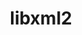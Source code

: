 ---
title: "libxml2"
layout: cache
categories: [package, develop]
meta: {"compilers": ["apple-clang@=15.0.0", "cce@=18.0.0", "gcc@=10.2.1", "gcc@=10.3.0", "gcc@=10.5.0", "gcc@=11.1.0", "gcc@=11.4.0", "gcc@=12.3.0", "gcc@=12.4.0", "gcc@=13.2.0", "gcc@=13.3.0", "gcc@=7.3.1", "gcc@=7.5.0", "gcc@=9.4.0", "msvc@=19.39.33523", "oneapi@=2024.1.0", "oneapi@=2024.2.1"], "num_specs": 69, "num_specs_by_stack": {"aws-isc": 1, "aws-isc-aarch64": 1, "aws-pcluster-icelake": 5, "aws-pcluster-neoverse_v1": 2, "aws-pcluster-x86_64_v4": 8, "bootstrap-x86_64-linux-gnu": 2, "build_systems": 2, "data-vis-sdk": 2, "developer-tools": 2, "developer-tools-aarch64-linux-gnu": 2, "developer-tools-darwin": 1, "developer-tools-manylinux2014": 1, "developer-tools-x86_64_v3-linux-gnu": 2, "e4s": 4, "e4s-cray-rhel": 2, "e4s-cray-sles": 1, "e4s-neoverse-v2": 4, "e4s-neoverse_v1": 2, "e4s-oneapi": 4, "e4s-power": 2, "e4s-rocm-external": 2, "gpu-tests": 4, "hep": 2, "ml-darwin-aarch64-mps": 1, "ml-linux-aarch64-cpu": 2, "ml-linux-aarch64-cuda": 2, "ml-linux-x86_64-cpu": 2, "ml-linux-x86_64-cuda": 2, "ml-linux-x86_64-rocm": 2, "radiuss": 4, "radiuss-aws": 4, "radiuss-aws-aarch64": 4, "root": 69, "tutorial": 4, "windows-vis": 1}, "oss": ["amzn2", "centos7", "rhel8", "sle_hpc15", "ubuntu18.04", "ubuntu20.04", "ubuntu22.04", "ubuntu24.04", "ventura", "windows10.0.20348"], "platforms": ["darwin", "linux", "windows"], "stacks": ["aws-isc", "aws-isc-aarch64", "aws-pcluster-icelake", "aws-pcluster-neoverse_v1", "aws-pcluster-x86_64_v4", "bootstrap-x86_64-linux-gnu", "build_systems", "data-vis-sdk", "developer-tools", "developer-tools-aarch64-linux-gnu", "developer-tools-darwin", "developer-tools-manylinux2014", "developer-tools-x86_64_v3-linux-gnu", "e4s", "e4s-cray-rhel", "e4s-cray-sles", "e4s-neoverse-v2", "e4s-neoverse_v1", "e4s-oneapi", "e4s-power", "e4s-rocm-external", "gpu-tests", "hep", "ml-darwin-aarch64-mps", "ml-linux-aarch64-cpu", "ml-linux-aarch64-cuda", "ml-linux-x86_64-cpu", "ml-linux-x86_64-cuda", "ml-linux-x86_64-rocm", "radiuss", "radiuss-aws", "radiuss-aws-aarch64", "root", "tutorial", "windows-vis"], "targets": ["aarch64", "neoverse_v1", "neoverse_v2", "ppc64le", "skylake_avx512", "x86_64", "x86_64_v3", "x86_64_v4"], "versions": ["2.10.3", "2.13.4", "2.13.5"]}
spec_details: [{"compiler": "gcc@=10.2.1", "hash": "2ckm5dledvg7tz2etzrr2gm5pjqlhofz", "os": "centos7", "platform": "linux", "size": "-", "stacks": ["developer-tools-manylinux2014", "root"], "tarball": "https://binaries.spack.io/develop/build_cache/linux-centos7-x86_64_v3/gcc-10.2.1/libxml2-2.13.4/linux-centos7-x86_64_v3-gcc-10.2.1-libxml2-2.13.4-2ckm5dledvg7tz2etzrr2gm5pjqlhofz.spack", "target": "x86_64_v3", "variants": ["build_system=autotools", "+pic", "~python", "+shared"], "versions": ["2.13.4"]}, {"compiler": "gcc@=10.5.0", "hash": "2egiklhds4zc6ltgqk4wyce4hzdg2qze", "os": "centos7", "platform": "linux", "size": "-", "stacks": ["developer-tools-x86_64_v3-linux-gnu", "root"], "tarball": "https://binaries.spack.io/develop/build_cache/linux-centos7-x86_64_v3/gcc-10.5.0/libxml2-2.13.5/linux-centos7-x86_64_v3-gcc-10.5.0-libxml2-2.13.5-2egiklhds4zc6ltgqk4wyce4hzdg2qze.spack", "target": "x86_64_v3", "variants": ["build_system=autotools", "~http", "+pic", "~python", "+shared"], "versions": ["2.13.5"]}, {"compiler": "gcc@=7.3.1", "hash": "2kfmdvi65j5h42rouifebigtvdgvyqyd", "os": "amzn2", "platform": "linux", "size": "-", "stacks": ["aws-pcluster-icelake", "root"], "tarball": "https://binaries.spack.io/develop/build_cache/linux-amzn2-skylake_avx512/gcc-7.3.1/libxml2-2.10.3/linux-amzn2-skylake_avx512-gcc-7.3.1-libxml2-2.10.3-2kfmdvi65j5h42rouifebigtvdgvyqyd.spack", "target": "skylake_avx512", "variants": ["build_system=autotools", "~python"], "versions": ["2.10.3"]}, {"compiler": "gcc@=11.1.0", "hash": "2ls27mowq7u5reyzhdorqwgvmer4i77u", "os": "ubuntu20.04", "platform": "linux", "size": "-", "stacks": ["gpu-tests", "root"], "tarball": "https://binaries.spack.io/develop/build_cache/linux-ubuntu20.04-x86_64_v3/gcc-11.1.0/libxml2-2.10.3/linux-ubuntu20.04-x86_64_v3-gcc-11.1.0-libxml2-2.10.3-2ls27mowq7u5reyzhdorqwgvmer4i77u.spack", "target": "x86_64_v3", "variants": ["build_system=autotools", "+pic", "~python", "+shared"], "versions": ["2.10.3"]}, {"compiler": "oneapi@=2024.2.1", "hash": "2ooubbzlmlfd2t2ipjjfnpdkgnrfghtu", "os": "ubuntu22.04", "platform": "linux", "size": "-", "stacks": ["e4s-oneapi", "root"], "tarball": "https://binaries.spack.io/develop/build_cache/linux-ubuntu22.04-x86_64_v3/oneapi-2024.2.1/libxml2-2.13.5/linux-ubuntu22.04-x86_64_v3-oneapi-2024.2.1-libxml2-2.13.5-2ooubbzlmlfd2t2ipjjfnpdkgnrfghtu.spack", "target": "x86_64_v3", "variants": ["build_system=autotools", "~http", "+pic", "~python", "+shared"], "versions": ["2.13.5"]}, {"compiler": "gcc@=11.4.0", "hash": "2u74vhzclt75efj3qsrtdadrbmldwk2t", "os": "ubuntu22.04", "platform": "linux", "size": "-", "stacks": ["e4s-neoverse-v2", "root"], "tarball": "https://binaries.spack.io/develop/build_cache/linux-ubuntu22.04-neoverse_v2/gcc-11.4.0/libxml2-2.13.5/linux-ubuntu22.04-neoverse_v2-gcc-11.4.0-libxml2-2.13.5-2u74vhzclt75efj3qsrtdadrbmldwk2t.spack", "target": "neoverse_v2", "variants": ["build_system=autotools", "~http", "+pic", "~python", "+shared"], "versions": ["2.13.5"]}, {"compiler": "gcc@=12.3.0", "hash": "34vehlloeuauypmpy3hlk4bscznadhgl", "os": "ubuntu22.04", "platform": "linux", "size": "-", "stacks": ["root", "tutorial"], "tarball": "https://binaries.spack.io/develop/build_cache/linux-ubuntu22.04-x86_64_v3/gcc-12.3.0/libxml2-2.13.5/linux-ubuntu22.04-x86_64_v3-gcc-12.3.0-libxml2-2.13.5-34vehlloeuauypmpy3hlk4bscznadhgl.spack", "target": "x86_64_v3", "variants": ["build_system=autotools", "~http", "+pic", "~python", "+shared"], "versions": ["2.13.5"]}, {"compiler": "gcc@=7.5.0", "hash": "4c2oxc4kcerema7bwlbtmif7sz3v4czt", "os": "ubuntu18.04", "platform": "linux", "size": "-", "stacks": ["build_systems", "radiuss", "root"], "tarball": "https://binaries.spack.io/develop/build_cache/linux-ubuntu18.04-x86_64_v3/gcc-7.5.0/libxml2-2.13.5/linux-ubuntu18.04-x86_64_v3-gcc-7.5.0-libxml2-2.13.5-4c2oxc4kcerema7bwlbtmif7sz3v4czt.spack", "target": "x86_64_v3", "variants": ["build_system=autotools", "~http", "+pic", "~python", "+shared"], "versions": ["2.13.5"]}, {"compiler": "gcc@=7.3.1", "hash": "4ruxdsuzyolykimr6c5t5qgz5wnc4x2o", "os": "amzn2", "platform": "linux", "size": "-", "stacks": ["radiuss-aws-aarch64", "root"], "tarball": "https://binaries.spack.io/develop/build_cache/linux-amzn2-aarch64/gcc-7.3.1/libxml2-2.13.5/linux-amzn2-aarch64-gcc-7.3.1-libxml2-2.13.5-4ruxdsuzyolykimr6c5t5qgz5wnc4x2o.spack", "target": "aarch64", "variants": ["build_system=autotools", "~http", "+pic", "~python", "+shared"], "versions": ["2.13.5"]}, {"compiler": "gcc@=7.5.0", "hash": "5h7x7onokjyi4hn72w4nkghjurlqae44", "os": "ubuntu18.04", "platform": "linux", "size": "-", "stacks": ["radiuss", "root"], "tarball": "https://binaries.spack.io/develop/build_cache/linux-ubuntu18.04-x86_64_v3/gcc-7.5.0/libxml2-2.13.5/linux-ubuntu18.04-x86_64_v3-gcc-7.5.0-libxml2-2.13.5-5h7x7onokjyi4hn72w4nkghjurlqae44.spack", "target": "x86_64_v3", "variants": ["build_system=autotools", "~http", "+pic", "~python", "+shared"], "versions": ["2.13.5"]}, {"compiler": "gcc@=9.4.0", "hash": "5s6thgrkaxswdc4v2tksl4jjzbhkauda", "os": "ubuntu20.04", "platform": "linux", "size": "-", "stacks": ["e4s-power", "root"], "tarball": "https://binaries.spack.io/develop/build_cache/linux-ubuntu20.04-ppc64le/gcc-9.4.0/libxml2-2.13.5/linux-ubuntu20.04-ppc64le-gcc-9.4.0-libxml2-2.13.5-5s6thgrkaxswdc4v2tksl4jjzbhkauda.spack", "target": "ppc64le", "variants": ["build_system=autotools", "~http", "+pic", "~python", "+shared"], "versions": ["2.13.5"]}, {"compiler": "gcc@=7.3.1", "hash": "6fy2lyrrngov5ex4st3fs52jxalopk4q", "os": "amzn2", "platform": "linux", "size": "-", "stacks": ["aws-pcluster-icelake", "root"], "tarball": "https://binaries.spack.io/develop/build_cache/linux-amzn2-x86_64_v3/gcc-7.3.1/libxml2-2.10.3/linux-amzn2-x86_64_v3-gcc-7.3.1-libxml2-2.10.3-6fy2lyrrngov5ex4st3fs52jxalopk4q.spack", "target": "x86_64_v3", "variants": ["build_system=autotools", "~python"], "versions": ["2.10.3"]}, {"compiler": "gcc@=11.4.0", "hash": "6kicyljgr7f3la4lvwqe2cb4yltyd26o", "os": "ubuntu22.04", "platform": "linux", "size": "-", "stacks": ["e4s", "root"], "tarball": "https://binaries.spack.io/develop/build_cache/linux-ubuntu22.04-x86_64_v3/gcc-11.4.0/libxml2-2.13.5/linux-ubuntu22.04-x86_64_v3-gcc-11.4.0-libxml2-2.13.5-6kicyljgr7f3la4lvwqe2cb4yltyd26o.spack", "target": "x86_64_v3", "variants": ["build_system=autotools", "~http", "+pic", "~python", "+shared"], "versions": ["2.13.5"]}, {"compiler": "gcc@=9.4.0", "hash": "7fc2ookwuljkguxavoxfx7l5vqqhuhin", "os": "ubuntu20.04", "platform": "linux", "size": "-", "stacks": ["e4s-power", "root"], "tarball": "https://binaries.spack.io/develop/build_cache/linux-ubuntu20.04-ppc64le/gcc-9.4.0/libxml2-2.13.5/linux-ubuntu20.04-ppc64le-gcc-9.4.0-libxml2-2.13.5-7fc2ookwuljkguxavoxfx7l5vqqhuhin.spack", "target": "ppc64le", "variants": ["build_system=autotools", "~http", "+pic", "~python", "+shared"], "versions": ["2.13.5"]}, {"compiler": "gcc@=7.3.1", "hash": "7hhkwrlmnfwiataa3gpgqcyaafbz5eu6", "os": "amzn2", "platform": "linux", "size": "-", "stacks": ["aws-pcluster-icelake", "root"], "tarball": "https://binaries.spack.io/develop/build_cache/linux-amzn2-x86_64_v3/gcc-7.3.1/libxml2-2.10.3/linux-amzn2-x86_64_v3-gcc-7.3.1-libxml2-2.10.3-7hhkwrlmnfwiataa3gpgqcyaafbz5eu6.spack", "target": "x86_64_v3", "variants": ["build_system=autotools", "~python"], "versions": ["2.10.3"]}, {"compiler": "gcc@=12.4.0", "hash": "7pfgp4pjpzblxf3a3njm2sosqghhcwhm", "os": "amzn2", "platform": "linux", "size": "-", "stacks": ["aws-pcluster-x86_64_v4", "root"], "tarball": "https://binaries.spack.io/develop/build_cache/linux-amzn2-x86_64_v4/gcc-12.4.0/libxml2-2.13.5/linux-amzn2-x86_64_v4-gcc-12.4.0-libxml2-2.13.5-7pfgp4pjpzblxf3a3njm2sosqghhcwhm.spack", "target": "x86_64_v4", "variants": ["build_system=autotools", "~http", "+pic", "~python", "+shared"], "versions": ["2.13.5"]}, {"compiler": "gcc@=12.4.0", "hash": "7titngfk6odl7fwvhmxjcxuf2aj6cz6m", "os": "amzn2", "platform": "linux", "size": "-", "stacks": ["aws-pcluster-neoverse_v1", "root"], "tarball": "https://binaries.spack.io/develop/build_cache/linux-amzn2-neoverse_v1/gcc-12.4.0/libxml2-2.13.5/linux-amzn2-neoverse_v1-gcc-12.4.0-libxml2-2.13.5-7titngfk6odl7fwvhmxjcxuf2aj6cz6m.spack", "target": "neoverse_v1", "variants": ["build_system=autotools", "~http", "+pic", "~python", "+shared"], "versions": ["2.13.5"]}, {"compiler": "oneapi@=2024.1.0", "hash": "7ww2lgcjk76zalcf6tf3rm437nodztp5", "os": "amzn2", "platform": "linux", "size": "-", "stacks": ["aws-pcluster-x86_64_v4", "root"], "tarball": "https://binaries.spack.io/develop/build_cache/linux-amzn2-x86_64_v3/oneapi-2024.1.0/libxml2-2.13.5/linux-amzn2-x86_64_v3-oneapi-2024.1.0-libxml2-2.13.5-7ww2lgcjk76zalcf6tf3rm437nodztp5.spack", "target": "x86_64_v3", "variants": ["build_system=autotools", "~http", "+pic", "~python", "+shared"], "versions": ["2.13.5"]}, {"compiler": "gcc@=13.3.0", "hash": "aace74mfzen753ohfjeqnbhug4xhlmp4", "os": "rhel8", "platform": "linux", "size": "-", "stacks": ["developer-tools-aarch64-linux-gnu", "root"], "tarball": "https://binaries.spack.io/develop/build_cache/linux-rhel8-aarch64/gcc-13.3.0/libxml2-2.13.5/linux-rhel8-aarch64-gcc-13.3.0-libxml2-2.13.5-aace74mfzen753ohfjeqnbhug4xhlmp4.spack", "target": "aarch64", "variants": ["build_system=autotools", "~http", "+pic", "~python", "+shared"], "versions": ["2.13.5"]}, {"compiler": "gcc@=7.3.1", "hash": "b3jzhm5bokskiv7bw5imqctns3p6tffd", "os": "amzn2", "platform": "linux", "size": "-", "stacks": ["aws-isc", "root"], "tarball": "https://binaries.spack.io/develop/build_cache/linux-amzn2-x86_64_v3/gcc-7.3.1/libxml2-2.13.5/linux-amzn2-x86_64_v3-gcc-7.3.1-libxml2-2.13.5-b3jzhm5bokskiv7bw5imqctns3p6tffd.spack", "target": "x86_64_v3", "variants": ["build_system=autotools", "~http", "+pic", "~python", "+shared"], "versions": ["2.13.5"]}, {"compiler": "oneapi@=2024.2.1", "hash": "cuxvwyhuhbyn5fjhowh3w2kainvl2aii", "os": "ubuntu22.04", "platform": "linux", "size": "-", "stacks": ["e4s-oneapi", "root"], "tarball": "https://binaries.spack.io/develop/build_cache/linux-ubuntu22.04-x86_64_v3/oneapi-2024.2.1/libxml2-2.13.5/linux-ubuntu22.04-x86_64_v3-oneapi-2024.2.1-libxml2-2.13.5-cuxvwyhuhbyn5fjhowh3w2kainvl2aii.spack", "target": "x86_64_v3", "variants": ["build_system=autotools", "~http", "+pic", "~python", "+shared"], "versions": ["2.13.5"]}, {"compiler": "gcc@=7.3.1", "hash": "d6jl2amand3ha6vasq6c6xfkbijhsitl", "os": "amzn2", "platform": "linux", "size": "-", "stacks": ["radiuss-aws", "root"], "tarball": "https://binaries.spack.io/develop/build_cache/linux-amzn2-x86_64_v3/gcc-7.3.1/libxml2-2.13.5/linux-amzn2-x86_64_v3-gcc-7.3.1-libxml2-2.13.5-d6jl2amand3ha6vasq6c6xfkbijhsitl.spack", "target": "x86_64_v3", "variants": ["build_system=autotools", "~http", "+pic", "~python", "+shared"], "versions": ["2.13.5"]}, {"compiler": "gcc@=12.4.0", "hash": "e3hncvxs2xxpsvpalrnod22n5i5chdtf", "os": "amzn2", "platform": "linux", "size": "-", "stacks": ["aws-pcluster-x86_64_v4", "root"], "tarball": "https://binaries.spack.io/develop/build_cache/linux-amzn2-x86_64_v3/gcc-12.4.0/libxml2-2.13.5/linux-amzn2-x86_64_v3-gcc-12.4.0-libxml2-2.13.5-e3hncvxs2xxpsvpalrnod22n5i5chdtf.spack", "target": "x86_64_v3", "variants": ["build_system=autotools", "~http", "+pic", "~python", "+shared"], "versions": ["2.13.5"]}, {"compiler": "gcc@=11.4.0", "hash": "edw3zfmmbwy77ugxmjbpedlrgo7mam7f", "os": "ubuntu22.04", "platform": "linux", "size": "-", "stacks": ["e4s-neoverse-v2", "root"], "tarball": "https://binaries.spack.io/develop/build_cache/linux-ubuntu22.04-neoverse_v2/gcc-11.4.0/libxml2-2.13.5/linux-ubuntu22.04-neoverse_v2-gcc-11.4.0-libxml2-2.13.5-edw3zfmmbwy77ugxmjbpedlrgo7mam7f.spack", "target": "neoverse_v2", "variants": ["build_system=autotools", "~http", "+pic", "~python", "+shared"], "versions": ["2.13.5"]}, {"compiler": "gcc@=12.4.0", "hash": "ft2awk4z4hodyb2zek37i4kms3bu26v2", "os": "amzn2", "platform": "linux", "size": "-", "stacks": ["aws-pcluster-neoverse_v1", "root"], "tarball": "https://binaries.spack.io/develop/build_cache/linux-amzn2-neoverse_v1/gcc-12.4.0/libxml2-2.13.5/linux-amzn2-neoverse_v1-gcc-12.4.0-libxml2-2.13.5-ft2awk4z4hodyb2zek37i4kms3bu26v2.spack", "target": "neoverse_v1", "variants": ["build_system=autotools", "~http", "+pic", "~python", "+shared"], "versions": ["2.13.5"]}, {"compiler": "oneapi@=2024.2.1", "hash": "g2nhohvchvp6z5fn3bxr6lsd7xddiszb", "os": "ubuntu22.04", "platform": "linux", "size": "-", "stacks": ["e4s-oneapi", "root"], "tarball": "https://binaries.spack.io/develop/build_cache/linux-ubuntu22.04-x86_64_v3/oneapi-2024.2.1/libxml2-2.13.5/linux-ubuntu22.04-x86_64_v3-oneapi-2024.2.1-libxml2-2.13.5-g2nhohvchvp6z5fn3bxr6lsd7xddiszb.spack", "target": "x86_64_v3", "variants": ["build_system=autotools", "~http", "+pic", "~python", "+shared"], "versions": ["2.13.5"]}, {"compiler": "gcc@=7.3.1", "hash": "g5hkrd4vbb3agez3btfytxieospk2w46", "os": "amzn2", "platform": "linux", "size": "-", "stacks": ["aws-pcluster-icelake", "root"], "tarball": "https://binaries.spack.io/develop/build_cache/linux-amzn2-x86_64_v3/gcc-7.3.1/libxml2-2.10.3/linux-amzn2-x86_64_v3-gcc-7.3.1-libxml2-2.10.3-g5hkrd4vbb3agez3btfytxieospk2w46.spack", "target": "x86_64_v3", "variants": ["build_system=autotools", "~python"], "versions": ["2.10.3"]}, {"compiler": "oneapi@=2024.1.0", "hash": "gl5c32a6p4hsaimtnmsnldfqh3gvf3up", "os": "amzn2", "platform": "linux", "size": "-", "stacks": ["aws-pcluster-x86_64_v4", "root"], "tarball": "https://binaries.spack.io/develop/build_cache/linux-amzn2-x86_64_v4/oneapi-2024.1.0/libxml2-2.13.5/linux-amzn2-x86_64_v4-oneapi-2024.1.0-libxml2-2.13.5-gl5c32a6p4hsaimtnmsnldfqh3gvf3up.spack", "target": "x86_64_v4", "variants": ["build_system=autotools", "~http", "+pic", "~python", "+shared"], "versions": ["2.13.5"]}, {"compiler": "gcc@=7.5.0", "hash": "h3gqaj45ifzp5ok2ozcmk7s76ddxnh4j", "os": "ubuntu18.04", "platform": "linux", "size": "-", "stacks": ["developer-tools", "root"], "tarball": "https://binaries.spack.io/develop/build_cache/linux-ubuntu18.04-x86_64_v3/gcc-7.5.0/libxml2-2.10.3/linux-ubuntu18.04-x86_64_v3-gcc-7.5.0-libxml2-2.10.3-h3gqaj45ifzp5ok2ozcmk7s76ddxnh4j.spack", "target": "x86_64_v3", "variants": ["build_system=autotools", "+pic", "~python", "+shared"], "versions": ["2.10.3"]}, {"compiler": "gcc@=7.3.1", "hash": "hmfez6utu5axprucw4nlwtgjd3tofhpl", "os": "amzn2", "platform": "linux", "size": "-", "stacks": ["aws-pcluster-icelake", "root"], "tarball": "https://binaries.spack.io/develop/build_cache/linux-amzn2-x86_64_v3/gcc-7.3.1/libxml2-2.10.3/linux-amzn2-x86_64_v3-gcc-7.3.1-libxml2-2.10.3-hmfez6utu5axprucw4nlwtgjd3tofhpl.spack", "target": "x86_64_v3", "variants": ["build_system=autotools", "~python"], "versions": ["2.10.3"]}, {"compiler": "gcc@=11.4.0", "hash": "ifvttuvmw2yvq2gqcwbncwpkz356rlx3", "os": "ubuntu22.04", "platform": "linux", "size": "-", "stacks": ["e4s-neoverse_v1", "root"], "tarball": "https://binaries.spack.io/develop/build_cache/linux-ubuntu22.04-neoverse_v1/gcc-11.4.0/libxml2-2.13.4/linux-ubuntu22.04-neoverse_v1-gcc-11.4.0-libxml2-2.13.4-ifvttuvmw2yvq2gqcwbncwpkz356rlx3.spack", "target": "neoverse_v1", "variants": ["build_system=autotools", "+pic", "~python", "+shared"], "versions": ["2.13.4"]}, {"compiler": "gcc@=13.2.0", "hash": "iokz6h2kgt7ytqzga65okm6g2shqefwk", "os": "ubuntu24.04", "platform": "linux", "size": "-", "stacks": ["ml-linux-aarch64-cpu", "ml-linux-aarch64-cuda", "root"], "tarball": "https://binaries.spack.io/develop/build_cache/linux-ubuntu24.04-aarch64/gcc-13.2.0/libxml2-2.13.5/linux-ubuntu24.04-aarch64-gcc-13.2.0-libxml2-2.13.5-iokz6h2kgt7ytqzga65okm6g2shqefwk.spack", "target": "aarch64", "variants": ["build_system=autotools", "~http", "+pic", "~python", "+shared"], "versions": ["2.13.5"]}, {"compiler": "gcc@=11.1.0", "hash": "j3q2hhmnowo4weeypa2fr4tfmfjrxltp", "os": "ubuntu20.04", "platform": "linux", "size": "-", "stacks": ["gpu-tests", "root"], "tarball": "https://binaries.spack.io/develop/build_cache/linux-ubuntu20.04-x86_64_v3/gcc-11.1.0/libxml2-2.10.3/linux-ubuntu20.04-x86_64_v3-gcc-11.1.0-libxml2-2.10.3-j3q2hhmnowo4weeypa2fr4tfmfjrxltp.spack", "target": "x86_64_v3", "variants": ["build_system=autotools", "+pic", "~python", "+shared"], "versions": ["2.10.3"]}, {"compiler": "gcc@=11.4.0", "hash": "je32v6m5a5sx5uxu4pamglmxo3lplbda", "os": "ubuntu22.04", "platform": "linux", "size": "-", "stacks": ["e4s", "root"], "tarball": "https://binaries.spack.io/develop/build_cache/linux-ubuntu22.04-x86_64_v3/gcc-11.4.0/libxml2-2.13.5/linux-ubuntu22.04-x86_64_v3-gcc-11.4.0-libxml2-2.13.5-je32v6m5a5sx5uxu4pamglmxo3lplbda.spack", "target": "x86_64_v3", "variants": ["build_system=autotools", "~http", "+pic", "~python", "+shared"], "versions": ["2.13.5"]}, {"compiler": "apple-clang@=15.0.0", "hash": "jekmmoqymgw6nckbaz6zfwwfti4ryveb", "os": "ventura", "platform": "darwin", "size": "-", "stacks": ["developer-tools-darwin", "ml-darwin-aarch64-mps", "root"], "tarball": "https://binaries.spack.io/develop/build_cache/darwin-ventura-aarch64/apple-clang-15.0.0/libxml2-2.13.4/darwin-ventura-aarch64-apple-clang-15.0.0-libxml2-2.13.4-jekmmoqymgw6nckbaz6zfwwfti4ryveb.spack", "target": "aarch64", "variants": ["build_system=autotools", "+pic", "~python", "+shared"], "versions": ["2.13.4"]}, {"compiler": "gcc@=11.4.0", "hash": "jwwn3qcesuit74w2vyaz3gvbpne5qva2", "os": "ubuntu22.04", "platform": "linux", "size": "-", "stacks": ["e4s-neoverse-v2", "root"], "tarball": "https://binaries.spack.io/develop/build_cache/linux-ubuntu22.04-neoverse_v2/gcc-11.4.0/libxml2-2.13.5/linux-ubuntu22.04-neoverse_v2-gcc-11.4.0-libxml2-2.13.5-jwwn3qcesuit74w2vyaz3gvbpne5qva2.spack", "target": "neoverse_v2", "variants": ["build_system=autotools", "~http", "+pic", "~python", "+shared"], "versions": ["2.13.5"]}, {"compiler": "gcc@=7.3.1", "hash": "kicn6p23qwgrwyvnjpmfegrhk3pxxp6j", "os": "amzn2", "platform": "linux", "size": "-", "stacks": ["radiuss-aws", "root"], "tarball": "https://binaries.spack.io/develop/build_cache/linux-amzn2-x86_64_v3/gcc-7.3.1/libxml2-2.13.5/linux-amzn2-x86_64_v3-gcc-7.3.1-libxml2-2.13.5-kicn6p23qwgrwyvnjpmfegrhk3pxxp6j.spack", "target": "x86_64_v3", "variants": ["build_system=autotools", "~http", "+pic", "~python", "+shared"], "versions": ["2.13.5"]}, {"compiler": "gcc@=11.4.0", "hash": "kro46d3ogbycmitqxbpwcjl24bmsqe3w", "os": "ubuntu22.04", "platform": "linux", "size": "-", "stacks": ["e4s", "e4s-rocm-external", "hep", "root", "tutorial"], "tarball": "https://binaries.spack.io/develop/build_cache/linux-ubuntu22.04-x86_64_v3/gcc-11.4.0/libxml2-2.13.5/linux-ubuntu22.04-x86_64_v3-gcc-11.4.0-libxml2-2.13.5-kro46d3ogbycmitqxbpwcjl24bmsqe3w.spack", "target": "x86_64_v3", "variants": ["build_system=autotools", "~http", "+pic", "~python", "+shared"], "versions": ["2.13.5"]}, {"compiler": "gcc@=7.3.1", "hash": "lqiaqc4ocyskkzr2nlxomk4klmgoppc7", "os": "amzn2", "platform": "linux", "size": "-", "stacks": ["aws-isc-aarch64", "root"], "tarball": "https://binaries.spack.io/develop/build_cache/linux-amzn2-aarch64/gcc-7.3.1/libxml2-2.13.5/linux-amzn2-aarch64-gcc-7.3.1-libxml2-2.13.5-lqiaqc4ocyskkzr2nlxomk4klmgoppc7.spack", "target": "aarch64", "variants": ["build_system=autotools", "~http", "+pic", "~python", "+shared"], "versions": ["2.13.5"]}, {"compiler": "gcc@=7.3.1", "hash": "mnurt76civ23ki6mxgh54tunl435gzks", "os": "amzn2", "platform": "linux", "size": "-", "stacks": ["radiuss-aws-aarch64", "root"], "tarball": "https://binaries.spack.io/develop/build_cache/linux-amzn2-aarch64/gcc-7.3.1/libxml2-2.13.5/linux-amzn2-aarch64-gcc-7.3.1-libxml2-2.13.5-mnurt76civ23ki6mxgh54tunl435gzks.spack", "target": "aarch64", "variants": ["build_system=autotools", "~http", "+pic", "~python", "+shared"], "versions": ["2.13.5"]}, {"compiler": "gcc@=11.1.0", "hash": "mpujts66tpuk26ghwxehblum54hywj7u", "os": "ubuntu20.04", "platform": "linux", "size": "-", "stacks": ["data-vis-sdk", "root"], "tarball": "https://binaries.spack.io/develop/build_cache/linux-ubuntu20.04-x86_64_v3/gcc-11.1.0/libxml2-2.13.5/linux-ubuntu20.04-x86_64_v3-gcc-11.1.0-libxml2-2.13.5-mpujts66tpuk26ghwxehblum54hywj7u.spack", "target": "x86_64_v3", "variants": ["build_system=autotools", "~http", "+pic", "~python", "+shared"], "versions": ["2.13.5"]}, {"compiler": "gcc@=7.3.1", "hash": "msttbdz4lz2rce5rwj3j6oen444oiwzj", "os": "amzn2", "platform": "linux", "size": "-", "stacks": ["radiuss-aws-aarch64", "root"], "tarball": "https://binaries.spack.io/develop/build_cache/linux-amzn2-aarch64/gcc-7.3.1/libxml2-2.13.5/linux-amzn2-aarch64-gcc-7.3.1-libxml2-2.13.5-msttbdz4lz2rce5rwj3j6oen444oiwzj.spack", "target": "aarch64", "variants": ["build_system=autotools", "~http", "+pic", "~python", "+shared"], "versions": ["2.13.5"]}, {"compiler": "gcc@=7.3.1", "hash": "mxhujid6bcrr7uhyylpuswqu25hdn2vm", "os": "amzn2", "platform": "linux", "size": "-", "stacks": ["radiuss-aws-aarch64", "root"], "tarball": "https://binaries.spack.io/develop/build_cache/linux-amzn2-aarch64/gcc-7.3.1/libxml2-2.13.5/linux-amzn2-aarch64-gcc-7.3.1-libxml2-2.13.5-mxhujid6bcrr7uhyylpuswqu25hdn2vm.spack", "target": "aarch64", "variants": ["build_system=autotools", "~http", "+pic", "~python", "+shared"], "versions": ["2.13.5"]}, {"compiler": "gcc@=11.1.0", "hash": "n774swurf7k72eoclloethuqihc57ix2", "os": "ubuntu20.04", "platform": "linux", "size": "-", "stacks": ["gpu-tests", "root"], "tarball": "https://binaries.spack.io/develop/build_cache/linux-ubuntu20.04-x86_64_v3/gcc-11.1.0/libxml2-2.10.3/linux-ubuntu20.04-x86_64_v3-gcc-11.1.0-libxml2-2.10.3-n774swurf7k72eoclloethuqihc57ix2.spack", "target": "x86_64_v3", "variants": ["build_system=autotools", "+pic", "~python", "+shared"], "versions": ["2.10.3"]}, {"compiler": "gcc@=7.5.0", "hash": "nigej6ngjdgg5i6ppxlmz7usebjsscvr", "os": "ubuntu18.04", "platform": "linux", "size": "-", "stacks": ["radiuss", "root"], "tarball": "https://binaries.spack.io/develop/build_cache/linux-ubuntu18.04-x86_64_v3/gcc-7.5.0/libxml2-2.13.5/linux-ubuntu18.04-x86_64_v3-gcc-7.5.0-libxml2-2.13.5-nigej6ngjdgg5i6ppxlmz7usebjsscvr.spack", "target": "x86_64_v3", "variants": ["build_system=autotools", "~http", "+pic", "~python", "+shared"], "versions": ["2.13.5"]}, {"compiler": "msvc@=19.39.33523", "hash": "npfhp5xa7wsilqkih7kk2pfklksqe5nz", "os": "windows10.0.20348", "platform": "windows", "size": "-", "stacks": ["root", "windows-vis"], "tarball": "https://binaries.spack.io/develop/build_cache/windows-windows10.0.20348-x86_64/msvc-19.39.33523/libxml2-2.13.5/windows-windows10.0.20348-x86_64-msvc-19.39.33523-libxml2-2.13.5-npfhp5xa7wsilqkih7kk2pfklksqe5nz.spack", "target": "x86_64", "variants": ["build_system=nmake", "~http", "+pic", "~python", "+shared"], "versions": ["2.13.5"]}, {"compiler": "gcc@=10.3.0", "hash": "oputzsokqavq7hbyiaucz6yxmz5bi6qc", "os": "sle_hpc15", "platform": "linux", "size": "-", "stacks": ["e4s-cray-sles", "root"], "tarball": "https://binaries.spack.io/develop/build_cache/linux-sle_hpc15-x86_64_v4/gcc-10.3.0/libxml2-2.13.4/linux-sle_hpc15-x86_64_v4-gcc-10.3.0-libxml2-2.13.4-oputzsokqavq7hbyiaucz6yxmz5bi6qc.spack", "target": "x86_64_v4", "variants": ["build_system=autotools", "+pic", "~python", "+shared"], "versions": ["2.13.4"]}, {"compiler": "gcc@=10.5.0", "hash": "pzj7cp4cgsiwqsip5ltkioey6gst45ar", "os": "centos7", "platform": "linux", "size": "-", "stacks": ["developer-tools-x86_64_v3-linux-gnu", "root"], "tarball": "https://binaries.spack.io/develop/build_cache/linux-centos7-x86_64_v3/gcc-10.5.0/libxml2-2.13.5/linux-centos7-x86_64_v3-gcc-10.5.0-libxml2-2.13.5-pzj7cp4cgsiwqsip5ltkioey6gst45ar.spack", "target": "x86_64_v3", "variants": ["build_system=autotools", "~http", "+pic", "~python", "+shared"], "versions": ["2.13.5"]}, {"compiler": "gcc@=11.4.0", "hash": "q3hqwxpgbvlehlbqtsa4vwl6xrqohhrj", "os": "ubuntu22.04", "platform": "linux", "size": "-", "stacks": ["e4s-neoverse_v1", "root"], "tarball": "https://binaries.spack.io/develop/build_cache/linux-ubuntu22.04-neoverse_v1/gcc-11.4.0/libxml2-2.13.4/linux-ubuntu22.04-neoverse_v1-gcc-11.4.0-libxml2-2.13.4-q3hqwxpgbvlehlbqtsa4vwl6xrqohhrj.spack", "target": "neoverse_v1", "variants": ["build_system=autotools", "+pic", "~python", "+shared"], "versions": ["2.13.4"]}, {"compiler": "oneapi@=2024.2.1", "hash": "qfsloghuxvejec6j45kjbo3rnhqhpunr", "os": "ubuntu22.04", "platform": "linux", "size": "-", "stacks": ["e4s-oneapi", "root"], "tarball": "https://binaries.spack.io/develop/build_cache/linux-ubuntu22.04-x86_64_v3/oneapi-2024.2.1/libxml2-2.13.5/linux-ubuntu22.04-x86_64_v3-oneapi-2024.2.1-libxml2-2.13.5-qfsloghuxvejec6j45kjbo3rnhqhpunr.spack", "target": "x86_64_v3", "variants": ["build_system=autotools", "~http", "+pic", "~python", "+shared"], "versions": ["2.13.5"]}, {"compiler": "gcc@=11.4.0", "hash": "rv4p3usfkkmobpmkgyizipifmgti7ea3", "os": "ubuntu22.04", "platform": "linux", "size": "-", "stacks": ["e4s", "e4s-rocm-external", "hep", "root", "tutorial"], "tarball": "https://binaries.spack.io/develop/build_cache/linux-ubuntu22.04-x86_64_v3/gcc-11.4.0/libxml2-2.13.5/linux-ubuntu22.04-x86_64_v3-gcc-11.4.0-libxml2-2.13.5-rv4p3usfkkmobpmkgyizipifmgti7ea3.spack", "target": "x86_64_v3", "variants": ["build_system=autotools", "~http", "+pic", "~python", "+shared"], "versions": ["2.13.5"]}, {"compiler": "gcc@=11.1.0", "hash": "snqn6qbkhqs336lf4kidmxxqmmsbuzfg", "os": "ubuntu20.04", "platform": "linux", "size": "-", "stacks": ["data-vis-sdk", "root"], "tarball": "https://binaries.spack.io/develop/build_cache/linux-ubuntu20.04-x86_64_v3/gcc-11.1.0/libxml2-2.13.5/linux-ubuntu20.04-x86_64_v3-gcc-11.1.0-libxml2-2.13.5-snqn6qbkhqs336lf4kidmxxqmmsbuzfg.spack", "target": "x86_64_v3", "variants": ["build_system=autotools", "~http", "+pic", "~python", "+shared"], "versions": ["2.13.5"]}, {"compiler": "gcc@=12.3.0", "hash": "tfa3s6bemaiez6rm4zncfmfimcgbgmry", "os": "ubuntu22.04", "platform": "linux", "size": "-", "stacks": ["root", "tutorial"], "tarball": "https://binaries.spack.io/develop/build_cache/linux-ubuntu22.04-x86_64_v3/gcc-12.3.0/libxml2-2.13.5/linux-ubuntu22.04-x86_64_v3-gcc-12.3.0-libxml2-2.13.5-tfa3s6bemaiez6rm4zncfmfimcgbgmry.spack", "target": "x86_64_v3", "variants": ["build_system=autotools", "~http", "+pic", "~python", "+shared"], "versions": ["2.13.5"]}, {"compiler": "gcc@=13.2.0", "hash": "tk3ol76uoolxiea7bobbtqznpugltfkx", "os": "ubuntu24.04", "platform": "linux", "size": "-", "stacks": ["ml-linux-aarch64-cpu", "ml-linux-aarch64-cuda", "root"], "tarball": "https://binaries.spack.io/develop/build_cache/linux-ubuntu24.04-aarch64/gcc-13.2.0/libxml2-2.13.5/linux-ubuntu24.04-aarch64-gcc-13.2.0-libxml2-2.13.5-tk3ol76uoolxiea7bobbtqznpugltfkx.spack", "target": "aarch64", "variants": ["build_system=autotools", "~http", "+pic", "~python", "+shared"], "versions": ["2.13.5"]}, {"compiler": "gcc@=12.4.0", "hash": "tofj5jqct75qzv7n74top26ngefqlj7w", "os": "amzn2", "platform": "linux", "size": "-", "stacks": ["aws-pcluster-x86_64_v4", "root"], "tarball": "https://binaries.spack.io/develop/build_cache/linux-amzn2-x86_64_v4/gcc-12.4.0/libxml2-2.13.5/linux-amzn2-x86_64_v4-gcc-12.4.0-libxml2-2.13.5-tofj5jqct75qzv7n74top26ngefqlj7w.spack", "target": "x86_64_v4", "variants": ["build_system=autotools", "~http", "+pic", "~python", "+shared"], "versions": ["2.13.5"]}, {"compiler": "gcc@=7.3.1", "hash": "topzjivmxka4x65v2nv4huhxq4xdydgr", "os": "amzn2", "platform": "linux", "size": "-", "stacks": ["radiuss-aws", "root"], "tarball": "https://binaries.spack.io/develop/build_cache/linux-amzn2-x86_64_v3/gcc-7.3.1/libxml2-2.13.5/linux-amzn2-x86_64_v3-gcc-7.3.1-libxml2-2.13.5-topzjivmxka4x65v2nv4huhxq4xdydgr.spack", "target": "x86_64_v3", "variants": ["build_system=autotools", "~http", "+pic", "~python", "+shared"], "versions": ["2.13.5"]}, {"compiler": "gcc@=11.1.0", "hash": "ubnxluzzwyjsqmlc7zo5l2avevf4k2tl", "os": "ubuntu20.04", "platform": "linux", "size": "-", "stacks": ["gpu-tests", "root"], "tarball": "https://binaries.spack.io/develop/build_cache/linux-ubuntu20.04-x86_64_v3/gcc-11.1.0/libxml2-2.10.3/linux-ubuntu20.04-x86_64_v3-gcc-11.1.0-libxml2-2.10.3-ubnxluzzwyjsqmlc7zo5l2avevf4k2tl.spack", "target": "x86_64_v3", "variants": ["build_system=autotools", "+pic", "~python", "+shared"], "versions": ["2.10.3"]}, {"compiler": "gcc@=13.2.0", "hash": "uv7vmm776dvndhotfammlyorsgbainmc", "os": "ubuntu24.04", "platform": "linux", "size": "-", "stacks": ["bootstrap-x86_64-linux-gnu", "ml-linux-x86_64-cpu", "ml-linux-x86_64-cuda", "ml-linux-x86_64-rocm", "root"], "tarball": "https://binaries.spack.io/develop/build_cache/linux-ubuntu24.04-x86_64_v3/gcc-13.2.0/libxml2-2.13.5/linux-ubuntu24.04-x86_64_v3-gcc-13.2.0-libxml2-2.13.5-uv7vmm776dvndhotfammlyorsgbainmc.spack", "target": "x86_64_v3", "variants": ["build_system=autotools", "~http", "+pic", "~python", "+shared"], "versions": ["2.13.5"]}, {"compiler": "cce@=18.0.0", "hash": "wgnjhph5556x7uy6rkvrolhp6bduv42f", "os": "rhel8", "platform": "linux", "size": "-", "stacks": ["e4s-cray-rhel", "root"], "tarball": "https://binaries.spack.io/develop/build_cache/linux-rhel8-x86_64_v3/cce-18.0.0/libxml2-2.13.5/linux-rhel8-x86_64_v3-cce-18.0.0-libxml2-2.13.5-wgnjhph5556x7uy6rkvrolhp6bduv42f.spack", "target": "x86_64_v3", "variants": ["build_system=autotools", "~http", "+pic", "~python", "+shared"], "versions": ["2.13.5"]}, {"compiler": "gcc@=11.4.0", "hash": "wrbhnawdoetcodyoxa736nnyxnomiu3b", "os": "ubuntu22.04", "platform": "linux", "size": "-", "stacks": ["e4s-neoverse-v2", "root"], "tarball": "https://binaries.spack.io/develop/build_cache/linux-ubuntu22.04-neoverse_v2/gcc-11.4.0/libxml2-2.13.5/linux-ubuntu22.04-neoverse_v2-gcc-11.4.0-libxml2-2.13.5-wrbhnawdoetcodyoxa736nnyxnomiu3b.spack", "target": "neoverse_v2", "variants": ["build_system=autotools", "~http", "+pic", "~python", "+shared"], "versions": ["2.13.5"]}, {"compiler": "oneapi@=2024.1.0", "hash": "wuwjkxu67qjnqlkr4ubnxvxqgdi45kjn", "os": "amzn2", "platform": "linux", "size": "-", "stacks": ["aws-pcluster-x86_64_v4", "root"], "tarball": "https://binaries.spack.io/develop/build_cache/linux-amzn2-x86_64_v4/oneapi-2024.1.0/libxml2-2.13.5/linux-amzn2-x86_64_v4-oneapi-2024.1.0-libxml2-2.13.5-wuwjkxu67qjnqlkr4ubnxvxqgdi45kjn.spack", "target": "x86_64_v4", "variants": ["build_system=autotools", "~http", "+pic", "~python", "+shared"], "versions": ["2.13.5"]}, {"compiler": "gcc@=7.5.0", "hash": "wyvogwwnbmcqdbcv4rhffnkzfekd6zr4", "os": "ubuntu18.04", "platform": "linux", "size": "-", "stacks": ["developer-tools", "root"], "tarball": "https://binaries.spack.io/develop/build_cache/linux-ubuntu18.04-x86_64_v3/gcc-7.5.0/libxml2-2.10.3/linux-ubuntu18.04-x86_64_v3-gcc-7.5.0-libxml2-2.10.3-wyvogwwnbmcqdbcv4rhffnkzfekd6zr4.spack", "target": "x86_64_v3", "variants": ["build_system=autotools", "+pic", "~python", "+shared"], "versions": ["2.10.3"]}, {"compiler": "gcc@=7.5.0", "hash": "wzisabaeemakxpsi7aewlaxiaeutrfdq", "os": "ubuntu18.04", "platform": "linux", "size": "-", "stacks": ["build_systems", "radiuss", "root"], "tarball": "https://binaries.spack.io/develop/build_cache/linux-ubuntu18.04-x86_64_v3/gcc-7.5.0/libxml2-2.13.5/linux-ubuntu18.04-x86_64_v3-gcc-7.5.0-libxml2-2.13.5-wzisabaeemakxpsi7aewlaxiaeutrfdq.spack", "target": "x86_64_v3", "variants": ["build_system=autotools", "~http", "+pic", "~python", "+shared"], "versions": ["2.13.5"]}, {"compiler": "cce@=18.0.0", "hash": "xf66lhfdxtwjfdllqo5b25sb3jnxjyh2", "os": "rhel8", "platform": "linux", "size": "-", "stacks": ["e4s-cray-rhel", "root"], "tarball": "https://binaries.spack.io/develop/build_cache/linux-rhel8-x86_64_v3/cce-18.0.0/libxml2-2.13.5/linux-rhel8-x86_64_v3-cce-18.0.0-libxml2-2.13.5-xf66lhfdxtwjfdllqo5b25sb3jnxjyh2.spack", "target": "x86_64_v3", "variants": ["build_system=autotools", "~http", "+pic", "~python", "+shared"], "versions": ["2.13.5"]}, {"compiler": "oneapi@=2024.1.0", "hash": "xnjfpovzytyi7zikhcpf32gv6prjl6tl", "os": "amzn2", "platform": "linux", "size": "-", "stacks": ["aws-pcluster-x86_64_v4", "root"], "tarball": "https://binaries.spack.io/develop/build_cache/linux-amzn2-x86_64_v3/oneapi-2024.1.0/libxml2-2.13.5/linux-amzn2-x86_64_v3-oneapi-2024.1.0-libxml2-2.13.5-xnjfpovzytyi7zikhcpf32gv6prjl6tl.spack", "target": "x86_64_v3", "variants": ["build_system=autotools", "~http", "+pic", "~python", "+shared"], "versions": ["2.13.5"]}, {"compiler": "gcc@=7.3.1", "hash": "ylul3aqakxqofq5rerajnnbt4p3y76uy", "os": "amzn2", "platform": "linux", "size": "-", "stacks": ["radiuss-aws", "root"], "tarball": "https://binaries.spack.io/develop/build_cache/linux-amzn2-x86_64_v3/gcc-7.3.1/libxml2-2.13.5/linux-amzn2-x86_64_v3-gcc-7.3.1-libxml2-2.13.5-ylul3aqakxqofq5rerajnnbt4p3y76uy.spack", "target": "x86_64_v3", "variants": ["build_system=autotools", "~http", "+pic", "~python", "+shared"], "versions": ["2.13.5"]}, {"compiler": "gcc@=13.2.0", "hash": "z2ax2dwaq3y7apwzq6marljmhdbmfwom", "os": "ubuntu24.04", "platform": "linux", "size": "-", "stacks": ["bootstrap-x86_64-linux-gnu", "ml-linux-x86_64-cpu", "ml-linux-x86_64-cuda", "ml-linux-x86_64-rocm", "root"], "tarball": "https://binaries.spack.io/develop/build_cache/linux-ubuntu24.04-x86_64_v3/gcc-13.2.0/libxml2-2.13.5/linux-ubuntu24.04-x86_64_v3-gcc-13.2.0-libxml2-2.13.5-z2ax2dwaq3y7apwzq6marljmhdbmfwom.spack", "target": "x86_64_v3", "variants": ["build_system=autotools", "~http", "+pic", "~python", "+shared"], "versions": ["2.13.5"]}, {"compiler": "gcc@=12.4.0", "hash": "zhkai6pkyboohrmzigl4vrchh3pxctma", "os": "amzn2", "platform": "linux", "size": "-", "stacks": ["aws-pcluster-x86_64_v4", "root"], "tarball": "https://binaries.spack.io/develop/build_cache/linux-amzn2-x86_64_v3/gcc-12.4.0/libxml2-2.13.5/linux-amzn2-x86_64_v3-gcc-12.4.0-libxml2-2.13.5-zhkai6pkyboohrmzigl4vrchh3pxctma.spack", "target": "x86_64_v3", "variants": ["build_system=autotools", "~http", "+pic", "~python", "+shared"], "versions": ["2.13.5"]}, {"compiler": "gcc@=13.3.0", "hash": "zq7lf7ry2ymacncleveekcmcgvqjp5tg", "os": "rhel8", "platform": "linux", "size": "-", "stacks": ["developer-tools-aarch64-linux-gnu", "root"], "tarball": "https://binaries.spack.io/develop/build_cache/linux-rhel8-aarch64/gcc-13.3.0/libxml2-2.13.5/linux-rhel8-aarch64-gcc-13.3.0-libxml2-2.13.5-zq7lf7ry2ymacncleveekcmcgvqjp5tg.spack", "target": "aarch64", "variants": ["build_system=autotools", "~http", "+pic", "~python", "+shared"], "versions": ["2.13.5"]}]
---